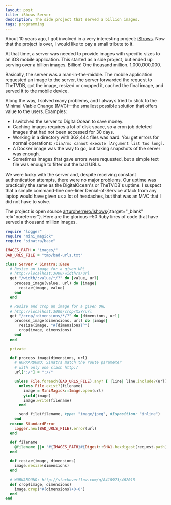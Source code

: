 ```yaml
---
layout: post
title: iShows Server
description: The side project that served a billion images.
tags: programming
---
```


About 10 years ago, I got involved in a very interesting project: [iShows][1].
Now that the project is over, I would like to pay a small tribute to it.

At that time, a server was needed to provide images with specific sizes to
an iOS mobile application. This started as a side project, but ended up serving
over a billion images. Billion! One thousand million. 1,000,000,000.

Basically, the server was a man-in-the-middle. The mobile application requested
an image to the server, the server forwarded the request to TheTVDB, got the
image, resized or cropped it, cached the final image, and served it to the mobile device.

Along the way, I solved many problems, and I always tried to stick to the Minimal
Viable Change (MVC)—the smallest possible solution that offers value to the
users. Examples:
- I switched the server to DigitalOcean to save money.
- Caching images requires a lot of disk space, so a cron job deleted images
  that had not been accessed for 30 days.
- Working in a directory with 362,444 files was hard. You get errors for normal
  operations: `/bin/rm: cannot execute [Argument list too long]`.
- A Docker image was the way to go, but taking snapshots of the server was enough.
- Sometimes images that gave errors were requested, but a simple text file was
  enough to filter out the bad URLs.

We were lucky with the server and, despite receiving constant authentication
attempts, there were no major problems. Our uptime was practically the same as
the DigitalOcean's or TheTVDB's uptime. I suspect that a simple command-line
one-liner Denial-of-Service attack from any laptop would have given us a
lot of headaches, but that was an MVC that I did not have to solve.

The project is open source [arturoherrero/ishows][2]{:target="_blank" rel="noreferrer"}.
Here are the glorious ~50 Ruby lines of code that have served a thousand million images.

```ruby
require "logger"
require "mini_magick"
require "sinatra/base"

IMAGES_PATH = "images/"
BAD_URLS_FILE = "tmp/bad-urls.txt"

class Server < Sinatra::Base
  # Resize an image for a given URL
  # http://localhost:3000/width/X/url
  get "/width/:value/*/?" do |value, url|
    process_image(value, url) do |image|
      resize(image, value)
    end
  end

  # Resize and crop an image for a given URL
  # http://localhost:3000/crop/XxY/url
  get "/crop/:dimensions/*/?" do |dimensions, url|
    process_image(dimensions, url) do |image|
      resize(image, "#{dimensions}^")
      crop(image, dimensions)
    end
  end

  private

  def process_image(dimensions, url)
    # WORKAROUND: Sinatra match the route parameter
    # with only one slash http:/
    url[":/"] = "://"

    unless File.foreach(BAD_URLS_FILE).any? { |line| line.include?(url) }
      unless File.exist?(filename)
        image = MiniMagick::Image.open(url)
        yield(image)
        image.write(filename)
      end

      send_file(filename, type: "image/jpeg", disposition: "inline")
    end
  rescue StandardError
    Logger.new(BAD_URLS_FILE).error(url)
  end

  def filename
    @filename ||= "#{IMAGES_PATH}#{Digest::SHA1.hexdigest(request.path)}"
  end

  def resize(image, dimensions)
    image.resize(dimensions)
  end

  # WORKAROUND: http://stackoverflow.com/q/8418973/462015
  def crop(image, dimensions)
    image.crop("#{dimensions}+0+0")
  end
end
```

[1]: /ishows/
[2]: https://github.com/arturoherrero/ishows
